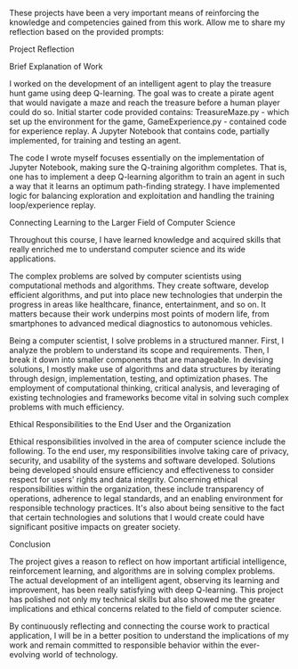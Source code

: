 These projects have been a very important means of reinforcing the knowledge and competencies gained from this work. Allow me to share my reflection based on the provided prompts:

Project Reflection

Brief Explanation of Work

I worked on the development of an intelligent agent to play the treasure hunt game using deep Q-learning. The goal was to create a pirate agent that would navigate a maze and reach the treasure before a human player could do so. Initial starter code provided contains: TreasureMaze.py - which set up the environment for the game, GameExperience.py - contained code for experience replay. A Jupyter Notebook that contains code, partially implemented, for training and testing an agent.

The code I wrote myself focuses essentially on the implementation of Jupyter Notebook, making sure the Q-training algorithm completes. That is, one has to implement a deep Q-learning algorithm to train an agent in such a way that it learns an optimum path-finding strategy. I have implemented logic for balancing exploration and exploitation and handling the training loop/experience replay.

Connecting Learning to the Larger Field of Computer Science

Throughout this course, I have learned knowledge and acquired skills that really enriched me to understand computer science and its wide applications.

The complex problems are solved by computer scientists using computational methods and algorithms. They create software, develop efficient algorithms, and put into place new technologies that underpin the progress in areas like healthcare, finance, entertainment, and so on. It matters because their work underpins most points of modern life, from smartphones to advanced medical diagnostics to autonomous vehicles.

Being a computer scientist, I solve problems in a structured manner. First, I analyze the problem to understand its scope and requirements. Then, I break it down into smaller components that are manageable. In devising solutions, I mostly make use of algorithms and data structures by iterating through design, implementation, testing, and optimization phases. The employment of computational thinking, critical analysis, and leveraging of existing technologies and frameworks become vital in solving such complex problems with much efficiency.

Ethical Responsibilities to the End User and the Organization 

Ethical responsibilities involved in the area of computer science include the following. To the end user, my responsibilities involve taking care of privacy, security, and usability of the systems and software developed. Solutions being developed should ensure efficiency and effectiveness to consider respect for users' rights and data integrity. Concerning ethical responsibilities within the organization, these include transparency of operations, adherence to legal standards, and an enabling environment for responsible technology practices. It's also about being sensitive to the fact that certain technologies and solutions that I would create could have significant positive impacts on greater society.

Conclusion

The project gives a reason to reflect on how important artificial intelligence, reinforcement learning, and algorithms are in solving complex problems. The actual development of an intelligent agent, observing its learning and improvement, has been really satisfying with deep Q-learning. This project has polished not only my technical skills but also showed me the greater implications and ethical concerns related to the field of computer science.

By continuously reflecting and connecting the course work to practical application, I will be in a better position to understand the implications of my work and remain committed to responsible behavior within the ever-evolving world of technology.
